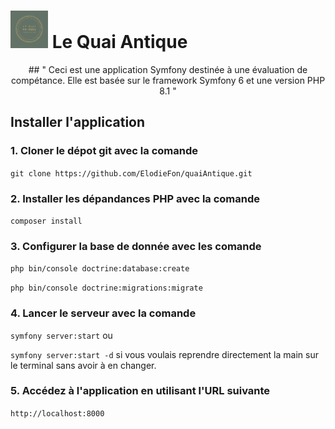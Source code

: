 # <img src="public/images/logo.png" alt="Logo de mon aplication" width="60"> Le Quai Antique 

<div style="text-align: center;">
## " Ceci est une application Symfony destinée à une évaluation de compétance. Elle est basée sur le framework Symfony 6 et une version PHP 8.1 "
</div>

## Installer l'application

### 1. Cloner le dépot git avec la comande

` git clone https://github.com/ElodieFon/quaiAntique.git `

### 2. Installer les dépandances PHP avec la comande

`composer install`

### 3. Configurer la base de donnée avec les comande

`php bin/console doctrine:database:create`

`php bin/console doctrine:migrations:migrate`

### 4. Lancer le serveur avec la comande

`symfony server:start` ou

`symfony server:start -d` si vous voulais reprendre directement la main sur le terminal sans avoir à en changer.

### 5. Accédez à l'application en utilisant l'URL suivante

`http://localhost:8000`
